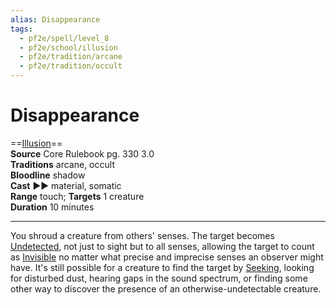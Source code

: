 ```yaml
---
alias: Disappearance
tags:
  - pf2e/spell/level_8
  - pf2e/school/illusion
  - pf2e/tradition/arcane
  - pf2e/tradition/occult
---
```


# Disappearance

==[Illusion](Illusion.md)==  
__Source__ Core Rulebook pg. 330 3.0  
**Traditions** arcane, occult  
**Bloodline** shadow  
**Cast** ►► material, somatic  
**Range** touch; **Targets** 1 creature  
**Duration** 10 minutes

---

You shroud a creature from others' senses. The target becomes [Undetected](Undetected.md), not just to sight but to all senses, allowing the target to count as [Invisible](Invisible.md) no matter what precise and imprecise senses an observer might have. It's still possible for a creature to find the target by [Seeking](Seek.md), looking for disturbed dust, hearing gaps in the sound spectrum, or finding some other way to discover the presence of an otherwise-undetectable creature.

